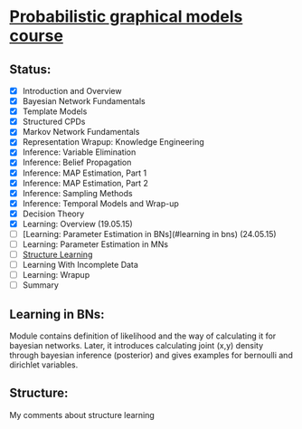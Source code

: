 # [Probabilistic graphical models course](https://class.coursera.org/pgm-003/lecture)

## Status:
- [x] Introduction and Overview
- [x] Bayesian Network Fundamentals
- [x] Template Models
- [x] Structured CPDs
- [x] Markov Network Fundamentals
- [x] Representation Wrapup: Knowledge Engineering
- [x] Inference: Variable Elimination
- [x] Inference: Belief Propagation
- [x] Inference: MAP Estimation, Part 1
- [x] Inference: MAP Estimation, Part 2
- [x] Inference: Sampling Methods
- [x] Inference: Temporal Models and Wrap-up
- [x] Decision Theory
- [x] Learning: Overview (19.05.15)
- [ ] [Learning: Parameter Estimation in BNs](#learning in bns) (24.05.15)
- [ ] Learning: Parameter Estimation in MNs
- [ ] [Structure Learning](#structure)
- [ ] Learning With Incomplete Data
- [ ] Learning: Wrapup
- [ ] Summary

## Learning in BNs:
Module contains definition of likelihood and the way of calculating it for bayesian networks.
Later, it introduces calculating joint (x,y) density through bayesian inference (posterior) and gives examples for bernoulli and dirichlet variables.

## Structure:
My comments about structure learning

